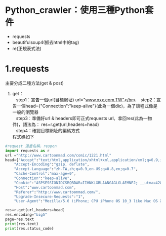 # Python_crawler：使用三種Python套件
+ requests
+ beautifulsoup4(抓去html中的tag)
+ re(正規表式法)

# 1.requests
主要分成二種方法(get & post)
1. get：</br>
    step1：宣告一個url(目標網址) url="www.xxx.com.TW"</br>
    step2：宣告一個head={"Connection":"keep-alive"}(此為一個dic)，為了讓程式像是一般的瀏覽器</br>
    step3：準備好url & headers即可正式requests url，拿回res(此為一物件)，語法為： res=r.get(url,headers=head)</br>
    step4：確認目標網址的編碼方式</br>
程式碼如下</br>
```python
#request 漫畫名稱，respon
import requests as r
url ="http://www.cartoonmad.com/comic/1221.html"
head={"Accept":"text/html,application/xhtml+xml,application/xml;q=0.9,image/webp,image/apng,*/*;q=0.8",
    "Accept-Encoding":"gzip, deflate",
    "Accept-Language":"zh-TW,zh;q=0.9,en-US;q=0.8,en;q=0.7",
    "Cache-Control":"max-age=0",
    "Connection":"keep-alive",
    "Cookie":"ASPSESSIONIDCSRQBDAR=IIHNKLGBLAANGAGLGLAEMNFJ; __utma=42881207.392990975.1522250582.1522250582.1522250582.1; __utmc=42881207; __utmz=42881207.1522250582.1.1.utmcsr=google|utmccn=(organic)|utmcmd=organic|utmctr=(not%20provided); __utmt=1; chname=%7C%B7s%A5%7C%C5X%A4p%A4l%7C%B6i%C0%BB%AA%BA%A5%A8%A4H; chid=%7C07609%7C01221; __utmb=42881207.10.10.1522250582",
    "Host":"www.cartoonmad.com",
    "Referer":"http://www.cartoonmad.com/",
    "Upgrade-Insecure-Requests":"1",
    "User-Agent":"Mozilla/5.0 (iPhone; CPU iPhone OS 10_3 like Mac OS X) AppleWebKit/602.1.50 (KHTML, like Gecko) CriOS/56.0.2924.75 Mobile/14E5239e Safari/602.1"}

res=r.get(url,headers=head)
res.encoding="big5"
page=res.text
print(res.text)
print(res.status_code)
```
